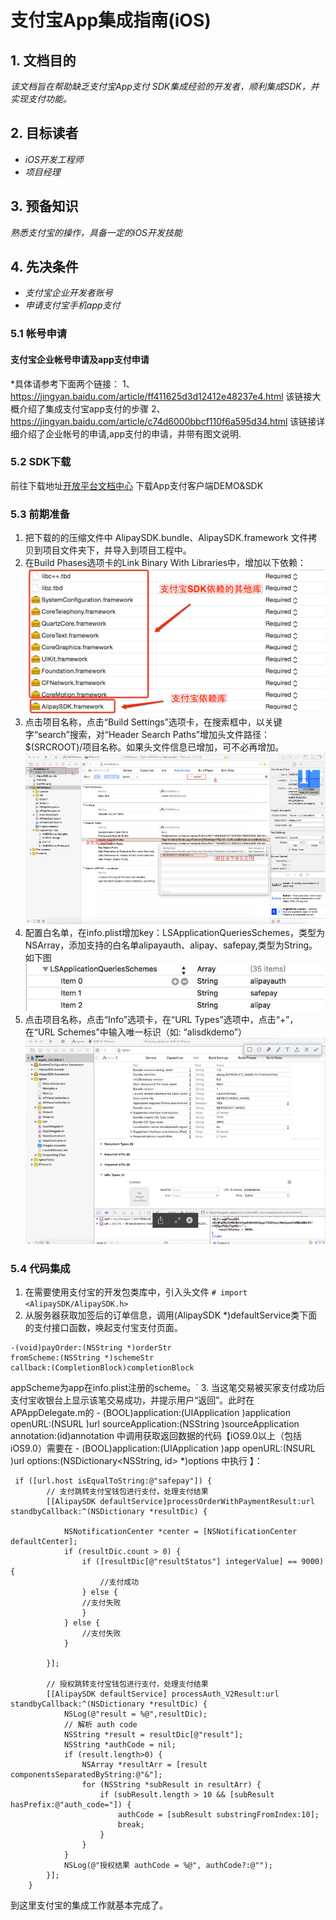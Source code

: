 # 支付宝App集成指南(iOS)
## 1. 文档目的
*该文档旨在帮助缺乏支付宝App支付 SDK集成经验的开发者，顺利集成SDK，并实现支付功能。*


## 2. 目标读者
* *iOS开发工程师*
* *项目经理*



## 3. 预备知识
*熟悉支付宝的操作，具备一定的iOS开发技能*



## 4. 先决条件
* *支付宝企业开发者账号*
* *申请支付宝手机app支付*


### 5.1 帐号申请

#### 支付宝企业帐号申请及app支付申请
*具体请参考下面两个链接：
1、https://jingyan.baidu.com/article/ff411625d3d12412e48237e4.html
该链接大概介绍了集成支付宝app支付的步骤
2、https://jingyan.baidu.com/article/c74d6000bbcf110f6a595d34.html
该链接详细介绍了企业帐号的申请,app支付的申请，并带有图文说明.

### 5.2 SDK下载
前往下载地址[开放平台文档中心](https://docs.open.alipay.com/54/104509) 下载App支付客户端DEMO&SDK  
### 5.3 前期准备
1. 把下载的的压缩文件中  AlipaySDK.bundle、AlipaySDK.framework 文件拷贝到项目文件夹下，并导入到项目工程中。
2.  在Build Phases选项卡的Link Binary With Libraries中，增加以下依赖：
![Alipay-iOS1](/images/Alipay-iOS1.png)
3. 点击项目名称，点击“Build Settings”选项卡，在搜索框中，以关键字“search”搜索，对“Header Search Paths”增加头文件路径：$(SRCROOT)/项目名称。如果头文件信息已增加，可不必再增加。
![Alipay-iOS2](/images/Alipay-iOS2.png)
4. 配置白名单，在info.plist增加key：LSApplicationQueriesSchemes，类型为NSArray，添加支持的白名单alipayauth、alipay、safepay,类型为String。如下图
![Alipay-iOS3](/images/Alipay-iOS3.png)
5. 点击项目名称，点击“Info”选项卡，在“URL Types”选项中，点击“+”，在“URL Schemes”中输入唯一标识（如: “alisdkdemo”）
![Alipay-iOS4](/images/Alipay-iOS4.png)
### 5.4 代码集成
1. 在需要使用支付宝的开发包类库中，引入头文件
 `# import <AlipaySDK/AlipaySDK.h>`
2. 从服务器获取加签后的订单信息，调用(AlipaySDK *)defaultService类下面的支付接口函数，唤起支付宝支付页面。
```
-(void)payOrder:(NSString *)orderStr
fromScheme:(NSString *)schemeStr
callback:(CompletionBlock)completionBlock
```
appScheme为app在info.plist注册的scheme。`
3. 当这笔交易被买家支付成功后支付宝收银台上显示该笔交易成功，并提示用户“返回”。此时在APAppDelegate.m的 - (BOOL)application:(UIApplication )application openURL:(NSURL )url sourceApplication:(NSString )sourceApplication annotation:(id)annotation 中调用获取返回数据的代码【iOS9.0以上（包括iOS9.0）需要在 - (BOOL)application:(UIApplication )app openURL:(NSURL )url options:(NSDictionary<NSString, id> *)options 中执行 】：
```
 if ([url.host isEqualToString:@"safepay"]) {
        // 支付跳转支付宝钱包进行支付，处理支付结果
        [[AlipaySDK defaultService]processOrderWithPaymentResult:url standbyCallback:^(NSDictionary *resultDic) {
           
            NSNotificationCenter *center = [NSNotificationCenter defaultCenter];
            if (resultDic.count > 0) {
                if ([resultDic[@"resultStatus"] integerValue] == 9000) {
                    //支付成功
                } else {
                //支付失败
                }
            } else {
                //支付失败
            }
            
        }];
        
        // 授权跳转支付宝钱包进行支付，处理支付结果
        [[AlipaySDK defaultService] processAuth_V2Result:url standbyCallback:^(NSDictionary *resultDic) {
            NSLog(@"result = %@",resultDic);
            // 解析 auth code
            NSString *result = resultDic[@"result"];
            NSString *authCode = nil;
            if (result.length>0) {
                NSArray *resultArr = [result componentsSeparatedByString:@"&"];
                for (NSString *subResult in resultArr) {
                    if (subResult.length > 10 && [subResult hasPrefix:@"auth_code="]) {
                        authCode = [subResult substringFromIndex:10];
                        break;
                    }
                }
            }
            NSLog(@"授权结果 authCode = %@", authCode?:@"");
        }];
    }
```
到这里支付宝的集成工作就基本完成了。
